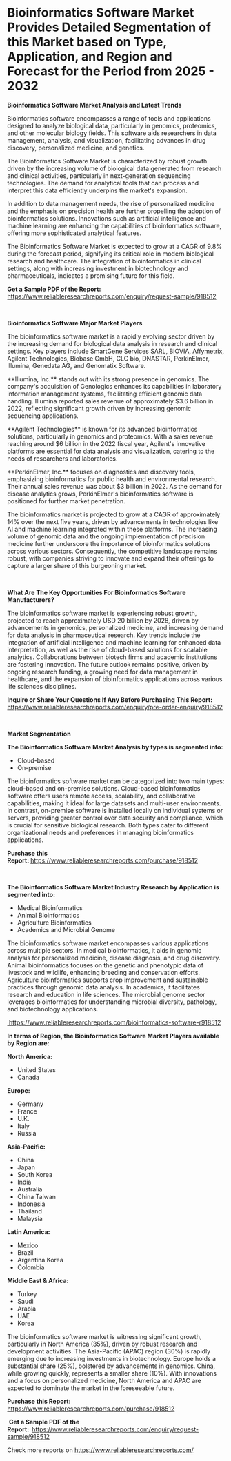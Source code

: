 <p><h1>Bioinformatics Software Market Provides Detailed Segmentation of this Market based on Type, Application, and Region and Forecast for the Period from 2025 - 2032</h1></p><p><strong>Bioinformatics Software Market Analysis and Latest Trends</strong></p>
<p><p>Bioinformatics software encompasses a range of tools and applications designed to analyze biological data, particularly in genomics, proteomics, and other molecular biology fields. This software aids researchers in data management, analysis, and visualization, facilitating advances in drug discovery, personalized medicine, and genetics.</p><p>The Bioinformatics Software Market is characterized by robust growth driven by the increasing volume of biological data generated from research and clinical activities, particularly in next-generation sequencing technologies. The demand for analytical tools that can process and interpret this data efficiently underpins the market's expansion.</p><p>In addition to data management needs, the rise of personalized medicine and the emphasis on precision health are further propelling the adoption of bioinformatics solutions. Innovations such as artificial intelligence and machine learning are enhancing the capabilities of bioinformatics software, offering more sophisticated analytical features. </p><p>The Bioinformatics Software Market is expected to grow at a CAGR of 9.8% during the forecast period, signifying its critical role in modern biological research and healthcare. The integration of bioinformatics in clinical settings, along with increasing investment in biotechnology and pharmaceuticals, indicates a promising future for this field.</p></p>
<p><strong>Get a Sample PDF of the Report:&nbsp;</strong> <a href="https://www.reliableresearchreports.com/enquiry/request-sample/918512?utm_campaign=2641&utm_medium=2&utm_source=Github&utm_content=ia&utm_term=06032025&utm_id=bioinformatics-software">https://www.reliableresearchreports.com/enquiry/request-sample/918512</a></p>
<p>&nbsp;</p>
<p><strong>Bioinformatics Software Major Market Players</strong></p>
<p><p>The bioinformatics software market is a rapidly evolving sector driven by the increasing demand for biological data analysis in research and clinical settings. Key players include SmartGene Services SARL, BIOVIA, Affymetrix, Agilent Technologies, Biobase GmbH, CLC bio, DNASTAR, PerkinElmer, Illumina, Genedata AG, and Genomatix Software.</p><p>**Illumina, Inc.** stands out with its strong presence in genomics. The company's acquisition of Genologics enhances its capabilities in laboratory information management systems, facilitating efficient genomic data handling. Illumina reported sales revenue of approximately $3.6 billion in 2022, reflecting significant growth driven by increasing genomic sequencing applications.</p><p>**Agilent Technologies** is known for its advanced bioinformatics solutions, particularly in genomics and proteomics. With a sales revenue reaching around $6 billion in the 2022 fiscal year, Agilent's innovative platforms are essential for data analysis and visualization, catering to the needs of researchers and laboratories.</p><p>**PerkinElmer, Inc.** focuses on diagnostics and discovery tools, emphasizing bioinformatics for public health and environmental research. Their annual sales revenue was about $3 billion in 2022. As the demand for disease analytics grows, PerkinElmer's bioinformatics software is positioned for further market penetration.</p><p>The bioinformatics market is projected to grow at a CAGR of approximately 14% over the next five years, driven by advancements in technologies like AI and machine learning integrated within these platforms. The increasing volume of genomic data and the ongoing implementation of precision medicine further underscore the importance of bioinformatics solutions across various sectors. Consequently, the competitive landscape remains robust, with companies striving to innovate and expand their offerings to capture a larger share of this burgeoning market.</p></p>
<p>&nbsp;</p>
<p><strong>What Are The Key Opportunities For Bioinformatics Software Manufacturers?</strong></p>
<p><p>The bioinformatics software market is experiencing robust growth, projected to reach approximately USD 20 billion by 2028, driven by advancements in genomics, personalized medicine, and increasing demand for data analysis in pharmaceutical research. Key trends include the integration of artificial intelligence and machine learning for enhanced data interpretation, as well as the rise of cloud-based solutions for scalable analytics. Collaborations between biotech firms and academic institutions are fostering innovation. The future outlook remains positive, driven by ongoing research funding, a growing need for data management in healthcare, and the expansion of bioinformatics applications across various life sciences disciplines.</p></p>
<p><strong>Inquire or Share Your Questions If Any Before Purchasing This Report:</strong> <a href="https://www.reliableresearchreports.com/enquiry/pre-order-enquiry/918512?utm_campaign=2641&utm_medium=2&utm_source=Github&utm_content=ia&utm_term=06032025&utm_id=bioinformatics-software">https://www.reliableresearchreports.com/enquiry/pre-order-enquiry/918512</a></p>
<p>&nbsp;</p>
<p><strong>Market Segmentation</strong></p>
<p><strong>The Bioinformatics Software Market Analysis by types is segmented into:</strong></p>
<p><ul><li>Cloud-based</li><li>On-premise</li></ul></p>
<p><p>The bioinformatics software market can be categorized into two main types: cloud-based and on-premise solutions. Cloud-based bioinformatics software offers users remote access, scalability, and collaborative capabilities, making it ideal for large datasets and multi-user environments. In contrast, on-premise software is installed locally on individual systems or servers, providing greater control over data security and compliance, which is crucial for sensitive biological research. Both types cater to different organizational needs and preferences in managing bioinformatics applications.</p></p>
<p><strong>Purchase this Report:&nbsp;</strong><a href="https://www.reliableresearchreports.com/purchase/918512?utm_campaign=2641&utm_medium=2&utm_source=Github&utm_content=ia&utm_term=06032025&utm_id=bioinformatics-software">https://www.reliableresearchreports.com/purchase/918512</a></p>
<p>&nbsp;</p>
<p><strong>The Bioinformatics Software Market Industry Research by Application is segmented into:</strong></p>
<p><ul><li>Medical Bioinformatics</li><li>Animal Bioinformatics</li><li>Agriculture Bioinformatics</li><li>Academics and Microbial Genome</li></ul></p>
<p><p>The bioinformatics software market encompasses various applications across multiple sectors. In medical bioinformatics, it aids in genomic analysis for personalized medicine, disease diagnosis, and drug discovery. Animal bioinformatics focuses on the genetic and phenotypic data of livestock and wildlife, enhancing breeding and conservation efforts. Agriculture bioinformatics supports crop improvement and sustainable practices through genomic data analysis. In academics, it facilitates research and education in life sciences. The microbial genome sector leverages bioinformatics for understanding microbial diversity, pathology, and biotechnology applications.</p></p>
<p><a href="https://www.reliableresearchreports.com/bioinformatics-software-r918512?utm_campaign=2641&utm_medium=2&utm_source=Github&utm_content=ia&utm_term=06032025&utm_id=bioinformatics-software">&nbsp;https://www.reliableresearchreports.com/bioinformatics-software-r918512</a></p>
<p><strong>In terms of Region, the Bioinformatics Software Market Players available by Region are:</strong></p>
<p>
    <p> <strong> North America: </strong>
        <ul>
            <li>United States</li>
            <li>Canada</li>
        </ul>
        </p> 
    <p> <strong> Europe: </strong>
        <ul>
            <li>Germany</li>
            <li>France</li>
            <li>U.K.</li>
            <li>Italy</li>
            <li>Russia</li>
        </ul>
        </p> 
    <p> <strong> Asia-Pacific: </strong>
        <ul>
            <li>China</li>
            <li>Japan</li>
            <li>South Korea</li>
            <li>India</li>
            <li>Australia</li>
            <li>China Taiwan</li>
            <li>Indonesia</li>
            <li>Thailand</li>
            <li>Malaysia</li>
        </ul>
        </p> 
    <p> <strong> Latin America: </strong>
        <ul>
            <li>Mexico</li>
            <li>Brazil</li>
            <li>Argentina Korea</li>
            <li>Colombia</li>
        </ul>
        </p> 
    <p> <strong> Middle East & Africa: </strong>
        <ul>
            <li>Turkey</li>
            <li>Saudi</li>
            <li>Arabia</li>
            <li>UAE</li>
            <li>Korea</li>
        </ul>
    </p>
    </p>
<p><p>The bioinformatics software market is witnessing significant growth, particularly in North America (35%), driven by robust research and development activities. The Asia-Pacific (APAC) region (30%) is rapidly emerging due to increasing investments in biotechnology. Europe holds a substantial share (25%), bolstered by advancements in genomics. China, while growing quickly, represents a smaller share (10%). With innovations and a focus on personalized medicine, North America and APAC are expected to dominate the market in the foreseeable future.</p></p>
<p><strong>Purchase this Report: </strong><a href="https://www.reliableresearchreports.com/purchase/918512?utm_campaign=2641&utm_medium=2&utm_source=Github&utm_content=ia&utm_term=06032025&utm_id=bioinformatics-software">https://www.reliableresearchreports.com/purchase/918512</a></p>
<p>&nbsp;<strong>Get a Sample PDF of the Report:&nbsp;&nbsp;</strong><a href="https://www.reliableresearchreports.com/enquiry/request-sample/918512?utm_campaign=2641&utm_medium=2&utm_source=Github&utm_content=ia&utm_term=06032025&utm_id=bioinformatics-software">https://www.reliableresearchreports.com/enquiry/request-sample/918512</a></p>
<p><strong></strong></p>
<p>Check more reports on <a href="https://www.reliableresearchreports.com/?utm_campaign=2641&utm_medium=2&utm_source=Github&utm_content=ia&utm_term=06032025&utm_id=bioinformatics-software">https://www.reliableresearchreports.com/</a></p>